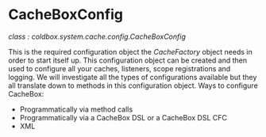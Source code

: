 # CacheBoxConfig

<i>class : coldbox.system.cache.config.CacheBoxConfig</i>

This is the required configuration object the *CacheFactory* object needs in order to start itself up. This configuration object can be created and then used to configure all your caches, listeners, scope registrations and logging. We will investigate all the types of configurations available but they all translate down to methods in this configuration object. Ways to configure CacheBox:

* Programmatically via method calls
* Programmatically via a CacheBox DSL or a CacheBox DSL CFC
* XML

